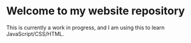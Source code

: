 # Welcome to my website repository

This is currently a work in progress, and I am using this to learn JavaScript/CSS/HTML.